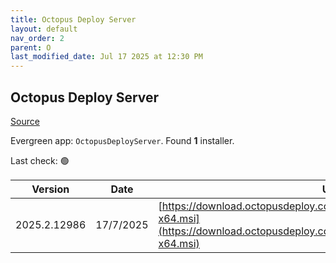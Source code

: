 ```yaml
---
title: Octopus Deploy Server
layout: default
nav_order: 2
parent: O
last_modified_date: Jul 17 2025 at 12:30 PM
---
```


## Octopus Deploy Server

[Source](https://octopus.com/)

Evergreen app: `OctopusDeployServer`. Found **1** installer.

Last check: 🟢

| Version      | Date      | URI                                                                                                                                                |
| ------------ | --------- | -------------------------------------------------------------------------------------------------------------------------------------------------- |
| 2025.2.12986 | 17/7/2025 | [https://download.octopusdeploy.com/octopus/Octopus.2025.2.12986-x64.msi](https://download.octopusdeploy.com/octopus/Octopus.2025.2.12986-x64.msi) |
